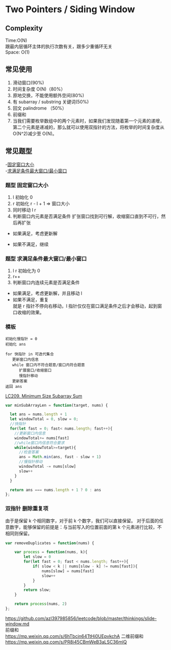 # Two Pointers / Siding Window


## Complexity

Time:O(N)  
跟最内层循环主体的执行次数有关，跟多少重循环无关  
Space: O(1)

## 常见使用

1. 滑动窗口(90%)
2. 时间复杂度 O(N)（80%）
3. 原地交换，不能使用额外空间(80%)
4. 有 subarray / substring 关键词(50%)
5. 回文 palindrome （50%）
6. 前缀和
7. 当我们需要枚举数组中的两个元素时，如果我们发现随着第一个元素的递增，第二个元素是递减的，那么就可以使用双指针的方法，将枚举的时间复杂度从 O(N^2)减少至 O(N)。


## 常见题型

-[固定窗口大小](#题型-固定窗口大小)  
-[求满足条件最大窗口/最小窗口](#题型-求满足条件最大窗口/最小窗口)

### 题型 固定窗口大小

1. l 初始化 0
2. r 初始化 r - l + 1 => 窗口大小
3. 同时移动 l r
4. 判断窗口内元素是否满足条件
   扩张窗口找到可行解，收缩窗口直到不可行，然后再扩张

- 如果满足，考虑更新解

- 如果不满足，继续

### 题型 求满足条件最大窗口/最小窗口

1. l r 初始化为 0
2. r++
3. 判断窗口内连续元素是否满足条件

- 如果满足，考虑更新解，并且移动 l
- 如果不满足，重复  
  就是 r 指针不停向右移动，l 指针仅仅在窗口满足条件之后才会移动，起到窗口收缩的效果。

### 模板

```
初始化慢指针 = 0
初始化 ans

for 快指针 in 可迭代集合
   更新窗口内信息
   while 窗口内不符合题意/窗口内符合题意
      扩展窗口/收缩窗口
      慢指针移动
   更新答案
返回 ans
```

[LC209. Minimum Size Subarray Sum](https://leetcode-cn.com/problems/minimum-size-subarray-sum/)

```JavaScript
var minSubArrayLen = function(target, nums) {

  let ans = nums.length + 1
  let windowTotal = 0, slow = 0;
  //快指针
  for(let fast = 0; fast< nums.length; fast++){
    //更新窗口内信息
    windowTotal+= nums[fast]
    //while窗口内信息符合要求
    while(windowTotal>=target){
      //检查答案
      ans = Math.min(ans, fast - slow + 1)
      //慢指针移动
      windowTotal -= nums[slow]
      slow++
    }
  }

  return ans === nums.length + 1 ? 0 : ans
};
```

### 双指针 删除重复项

由于是保留 k 个相同数字，对于前 k 个数字，我们可以直接保留。
对于后面的任意数字，能够保留的前提是：与当前写入的位置前面的第 k 个元素进行比较，不相同则保留。

```JavaScript
var removeDuplicates = function(nums) {

    var process = function(nums, k){
        let slow = 0
        for(let fast = 0; fast < nums.length; fast++){
            if( slow < k || nums[slow - k] != nums[fast]){
                nums[slow] = nums[fast]
                slow++
            }
        }
        return slow;
    }

    return process(nums, 2)
};

```
https://github.com/azl397985856/leetcode/blob/master/thinkings/slide-window.md  
前缀和  
https://mp.weixin.qq.com/s/6hTbcin64TtHi0UEpvkchA
二维前缀和
https://mp.weixin.qq.com/s/PR8i45CBmWeB3aLSC36mlQ
